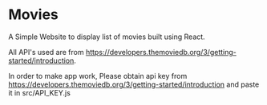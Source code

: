 # Movies
A Simple Website to display list of movies built using React.

All API's used are from https://developers.themoviedb.org/3/getting-started/introduction.

In order to make app work, Please obtain api key from https://developers.themoviedb.org/3/getting-started/introduction and paste it in src/API_KEY.js
